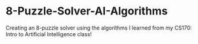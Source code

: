 # 8-Puzzle-Solver-AI-Algorithms
Creating an 8-puzzle solver using the algorithms I learned from my CS170: Intro to Artificial Intelligence class!
